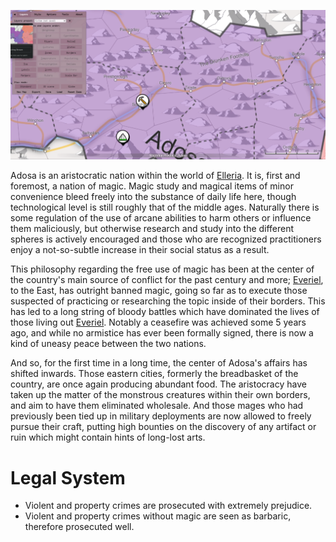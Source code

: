 ![](../../__Files/Pasted%20image%2020220508224148.png)

Adosa is an aristocratic nation within the world of [Elleria](Elleria.md). It is, first and foremost, a nation of magic. Magic study and magical items of minor convenience bleed freely into the substance of daily life here, though technological level is still roughly that of the middle ages. Naturally there is some regulation of the use of arcane abilities to harm others or influence them maliciously, but otherwise research and study into the different spheres is actively encouraged and those who are recognized practitioners enjoy a not-so-subtle increase in their social status as a result.

This philosophy regarding the free use of magic has been at the center of the country's main source of conflict for the past century and more; [Everiel](../Everiel/Everiel.md), to the East, has outright banned magic, going so far as to execute those suspected of practicing or researching the topic inside of their borders. This has led to a long string of bloody battles which have dominated the lives of those living out [Everiel](../Everiel/Everiel.md). Notably a ceasefire was achieved some 5 years ago, and while no armistice has ever been formally signed, there is now a kind of uneasy peace between the two nations.

And so, for the first time in a long time, the center of Adosa's affairs has shifted inwards. Those eastern cities, formerly the breadbasket of the country, are once again producing abundant food. The aristocracy have taken up the matter of the monstrous creatures within their own borders, and aim to have them eliminated wholesale. And those mages who had previously been tied up in military deployments are now allowed to freely pursue their craft, putting high bounties on the discovery of any artifact or ruin which might contain hints of long-lost arts.

# Legal System
* Violent and property crimes are prosecuted with extremely prejudice.
* Violent and property crimes without magic are seen as barbaric, therefore prosecuted well.


